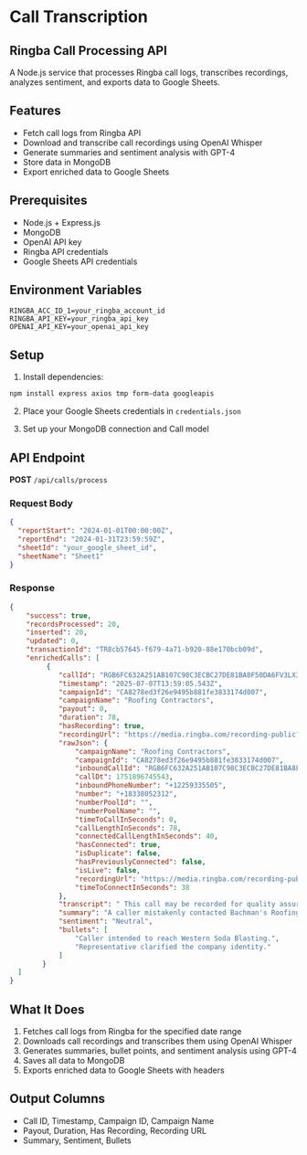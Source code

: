 # Call Transcription 
## Ringba Call Processing API
A Node.js service that processes Ringba call logs, transcribes recordings, analyzes sentiment, and exports data to Google Sheets.

## Features
- Fetch call logs from Ringba API
- Download and transcribe call recordings using OpenAI Whisper
- Generate summaries and sentiment analysis with GPT-4
- Store data in MongoDB
- Export enriched data to Google Sheets

## Prerequisites
- Node.js + Express.js
- MongoDB
- OpenAI API key
- Ringba API credentials
- Google Sheets API credentials

## Environment Variables
```
RINGBA_ACC_ID_1=your_ringba_account_id
RINGBA_API_KEY=your_ringba_api_key
OPENAI_API_KEY=your_openai_api_key
```

## Setup
1. Install dependencies:
```bash
npm install express axios tmp form-data googleapis
```
2. Place your Google Sheets credentials in `credentials.json`

3. Set up your MongoDB connection and Call model

## API Endpoint
**POST** `/api/calls/process`

### Request Body
```json
{
  "reportStart": "2024-01-01T00:00:00Z",
  "reportEnd": "2024-01-31T23:59:59Z",
  "sheetId": "your_google_sheet_id",
  "sheetName": "Sheet1"
}
```

### Response
```json
{
    "success": true,
    "recordsProcessed": 20,
    "inserted": 20,
    "updated": 0,
    "transactionId": "TR8cb57645-f679-4a71-b920-88e170bcb09d",
    "enrichedCalls": [
         {
            "callId": "RGB6FC632A251AB107C98C3ECBC27DE81BA8F50DA6FV3LX301",
            "timestamp": "2025-07-07T13:59:05.543Z",
            "campaignId": "CA8278ed3f26e9495b881fe3833174d007",
            "campaignName": "Roofing Contractors",
            "payout": 0,
            "duration": 78,
            "hasRecording": true,
            "recordingUrl": "https://media.ringba.com/recording-public?v=v1&k=Nt3KXBilep97jRQlJvMpmJyCLePl9mxk%2bYxczu7%2b%2ft2vNmEnqvNp9tiY60swUOeXzhL6O0lk0rHFhQExXW17Efa2ETFRRIezYJWb1mc8JLjMw0UnUlydFz6m3lPU3jlaabvYJZgxlPQh8NZQ8WpK6Xa%2b44AsxNn%2fhD7cJlgTdFHyEsnTn%2b4uv2nPNxWx6GI2Xs2uJpaiQSb77JLTr9b66o4tzMTjdCqeNzSZVTiiFSJwkgwSAuOkickJ6uc4BLmNod%2bPbw%2bCa8mFVe5CUk9vRL9CwWM%3d",
            "rawJson": {
                "campaignName": "Roofing Contractors",
                "campaignId": "CA8278ed3f26e9495b881fe3833174d007",
                "inboundCallId": "RGB6FC632A251AB107C98C3ECBC27DE81BA8F50DA6FV3LX301",
                "callDt": 1751896745543,
                "inboundPhoneNumber": "+12259335505",
                "number": "+18338052312",
                "numberPoolId": "",
                "numberPoolName": "",
                "timeToCallInSeconds": 0,
                "callLengthInSeconds": 78,
                "connectedCallLengthInSeconds": 40,
                "hasConnected": true,
                "isDuplicate": false,
                "hasPreviouslyConnected": false,
                "isLive": false,
                "recordingUrl": "https://media.ringba.com/recording-public?v=v1&k=Nt3KXBilep97jRQlJvMpmJyCLePl9mxk%2bYxczu7%2b%2ft2vNmEnqvNp9tiY60swUOeXzhL6O0lk0rHFhQExXW17Efa2ETFRRIezYJWb1mc8JLjMw0UnUlydFz6m3lPU3jlaabvYJZgxlPQh8NZQ8WpK6Xa%2b44AsxNn%2fhD7cJlgTdFHyEsnTn%2b4uv2nPNxWx6GI2Xs2uJpaiQSb77JLTr9b66o4tzMTjdCqeNzSZVTiiFSJwkgwSAuOkickJ6uc4BLmNod%2bPbw%2bCa8mFVe5CUk9vRL9CwWM%3d",
                "timeToConnectInSeconds": 38
            },
            "transcript": " This call may be recorded for quality assurance purposes.  Please hold to be connected.  Calls and appointments may be recorded for quality and training purposes.  Thank you for calling Bachman's Roofing, Solar, and Exteriors.  This is Katie.  How can I assist you?  Yes, ma'am.  Yes, ma'am.  Is this not Western Soda Blasting?  No, sir.  This is Bachman's Roofing, Solar, and Exteriors.  Okay.  All right.  Thank you.  This is Katie.  How can I assist you?  Yes, ma'am.  Is this not Western Soda Blasting?  No, sir.  This is Bachman's Roofing, Solar, and Exteriors.  Okay.  All right. ",
            "summary": "A caller mistakenly contacted Bachman's Roofing, Solar, and Exteriors instead of Western Soda Blasting. The representative clarified the company's identity to the caller. The call ended after the clarification.",
            "sentiment": "Neutral",
            "bullets": [
                "Caller intended to reach Western Soda Blasting.",
                "Representative clarified the company identity."
            ]
        }
  ]
}
```

## What It Does
1. Fetches call logs from Ringba for the specified date range
2. Downloads call recordings and transcribes them using OpenAI Whisper
3. Generates summaries, bullet points, and sentiment analysis using GPT-4
4. Saves all data to MongoDB
5. Exports enriched data to Google Sheets with headers

## Output Columns
- Call ID, Timestamp, Campaign ID, Campaign Name
- Payout, Duration, Has Recording, Recording URL
- Summary, Sentiment, Bullets
